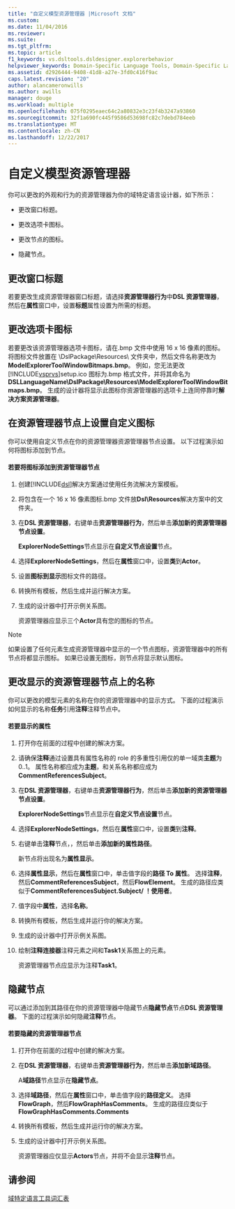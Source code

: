 ```yaml
---
title: "自定义模型资源管理器 |Microsoft 文档"
ms.custom: 
ms.date: 11/04/2016
ms.reviewer: 
ms.suite: 
ms.tgt_pltfrm: 
ms.topic: article
f1_keywords: vs.dsltools.dsldesigner.explorerbehavior
helpviewer_keywords: Domain-Specific Language Tools, Domain-Specific Language Explorer
ms.assetid: d2926444-9408-41d8-a27e-3fd0c416f9ac
caps.latest.revision: "20"
author: alancameronwills
ms.author: awills
manager: douge
ms.workload: multiple
ms.openlocfilehash: 075f0295eaec64c2a80832e3c23f4b3247a93860
ms.sourcegitcommit: 32f1a690fc445f9586d53698fc82c7debd784eeb
ms.translationtype: MT
ms.contentlocale: zh-CN
ms.lasthandoff: 12/22/2017
---
```

# <a name="customizing-the-model-explorer"></a>自定义模型资源管理器
你可以更改的外观和行为的资源管理器为你的域特定语言设计器，如下所示：  
  
-   更改窗口标题。  
  
-   更改选项卡图标。  
  
-   更改节点的图标。  
  
-   隐藏节点。  
  
## <a name="changing-the-window-title"></a>更改窗口标题  
 若要更改生成资源管理器窗口标题，请选择**资源管理器行为**中**DSL 资源管理器**，然后在**属性**窗口中，设置**标题**属性设置为所需的标题。  
  
## <a name="changing-the-tab-icon"></a>更改选项卡图标  
 若要更改该资源管理器选项卡图标，请在.bmp 文件中使用 16 x 16 像素的图标。 将图标文件放置在 \DslPackage\Resources\ 文件夹中，然后文件名称更改为**ModelExplorerToolWindowBitmaps.bmp**。 例如，您无法更改[!INCLUDE[vsprvs](../code-quality/includes/vsprvs_md.md)]setup.ico 图标为.bmp 格式文件，并将其命名为**DSLLanguageName\DslPackage\Resources\ModelExplorerToolWindowBitmaps.bmp**。 生成的设计器将显示此图标你资源管理器的选项卡上连同停靠时**解决方案资源管理器**。  
  
## <a name="setting-custom-icons-on-explorer-nodes"></a>在资源管理器节点上设置自定义图标  
 你可以使用自定义节点在你的资源管理器资源管理器节点设置。 以下过程演示如何将图标添加到节点。  
  
#### <a name="to-add-an-icon-to-an-explorer-node"></a>若要将图标添加到资源管理器节点  
  
1.  创建[!INCLUDE[dsl](../modeling/includes/dsl_md.md)]解决方案通过使用任务流解决方案模板。  
  
2.  将包含在一个 16 x 16 像素图标.bmp 文件放**Dsl\Resources**解决方案中的文件夹。  
  
3.  在**DSL 资源管理器**，右键单击**资源管理器行为**，然后单击**添加新的资源管理器节点设置**。  
  
     **ExplorerNodeSettings**节点显示在**自定义节点设置**节点。  
  
4.  选择**ExplorerNodeSettings**，然后在**属性**窗口中，设置**类**到**Actor**。  
  
5.  设置**图标到显示**图标文件的路径。  
  
6.  转换所有模板，然后生成并运行解决方案。  
  
7.  生成的设计器中打开示例关系图。  
  
     资源管理器应显示三个**Actor**具有您的图标的节点。  
  
> [!NOTE]
>  如果设置了任何元素生成资源管理器中显示的一个节点图标，资源管理器中的所有节点将都显示图标。 如果已设置无图标，则节点将显示默认图标。  
  
## <a name="changing-the-name-displayed-on-an-explorer-node"></a>更改显示的资源管理器节点上的名称  
 你可以更改的模型元素的名称在你的资源管理器中的显示方式。 下面的过程演示如何显示的名称**任务**引用**注释**注释节点中。  
  
#### <a name="to-display-a-property"></a>若要显示的属性  
  
1.  打开你在前面的过程中创建的解决方案。  
  
2.  请确保**注释**通过设置具有属性名称的 role 的多重性引用仅的单一域类**主题**为 0..1。 属性名称都应成为**主题**，和关系名称都应成为**CommentReferencesSubject**。  
  
3.  在**DSL 资源管理器**，右键单击**资源管理器行为**，然后单击**添加新的资源管理器节点设置**。  
  
     **ExplorerNodeSettings**节点显示在**自定义节点设置**节点。  
  
4.  选择**ExplorerNodeSettings**，然后在**属性**窗口中，设置**类**到**注释**。  
  
5.  右键单击**注释**节点，，然后单击**添加新的属性路径**。  
  
     新节点将出现名为**属性显示**。  
  
6.  选择**属性显示**，然后在**属性**窗口中，单击值字段的**路径 To 属性**。 选择**注释**，然后**CommentReferencesSubject**，然后**FlowElement**。 生成的路径应类似于**CommentReferencesSubject.Subject/ ！使用者**。  
  
7.  值字段中**属性**，选择**名称**。  
  
8.  转换所有模板，然后生成并运行你的解决方案。  
  
9. 生成的设计器中打开示例关系图。  
  
10. 绘制**注释连接器**注释元素之间和**Task1**关系图上的元素。  
  
     资源管理器节点应显示为注释**Task1**。  
  
## <a name="hiding-nodes"></a>隐藏节点  
 可以通过添加到其路径在你的资源管理器中隐藏节点**隐藏节点**节点**DSL 资源管理器**。 下面的过程演示如何隐藏**注释**节点。  
  
#### <a name="to-hide-an-explorer-node"></a>若要隐藏的资源管理器节点  
  
1.  打开你在前面的过程中创建的解决方案。  
  
2.  在**DSL 资源管理器**，右键单击**资源管理器行为**，然后单击**添加新域路径**。  
  
     A**域路径**节点显示在**隐藏节点**。  
  
3.  选择**域路径**，然后在**属性**窗口中，单击值字段的**路径定义**。 选择**FlowGraph**，然后**FlowGraphHasComments**。 生成的路径应类似于**FlowGraphHasComments.Comments**  
  
4.  转换所有模板，然后生成并运行你的解决方案。  
  
5.  生成的设计器中打开示例关系图。  
  
     资源管理器应仅显示**Actors**节点，并将不会显示**注释**节点。  
  
## <a name="see-also"></a>请参阅  
 [域特定语言工具词汇表](http://msdn.microsoft.com/en-us/ca5e84cb-a315-465c-be24-76aa3df276aa)